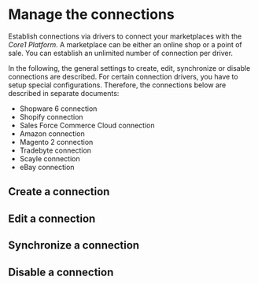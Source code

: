 # Manage the connections

Establish connections via drivers to connect your marketplaces with the *Core1 Platform*. A marketplace can be either an online shop or a point of sale. You can establish an unlimited number of connection per driver.

In the following, the general settings to create, edit, synchronize or disable connections are described. For certain connection drivers, you have to setup special configurations. Therefore, the connections below are described in separate documents:
- Shopware 6 connection
- Shopify connection
- Sales Force Commerce Cloud connection
- Amazon connection
- Magento 2 connection
- Tradebyte connection
- Scayle connection
- eBay connection


## Create a connection



## Edit a connection


## Synchronize a connection


## Disable a connection
